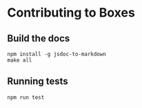 # Contributing to Boxes

## Build the docs
```
npm install -g jsdoc-to-markdown
make all
```

## Running tests
```
npm run test
```